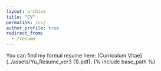 ```yaml
---
layout: archive
title: "CV"
permalink: /cv/
author_profile: true
redirect_from:
  - /resume
---
```

You can find my formal resume here: [Curriculum Vitae](../assets/Yu_Resume_ver3 (1).pdf).
{% include base_path %}
